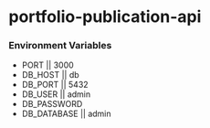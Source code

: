 # portfolio-publication-api

### Environment Variables
- PORT || 3000
- DB_HOST || db
- DB_PORT || 5432
- DB_USER || admin
- DB_PASSWORD
- DB_DATABASE || admin